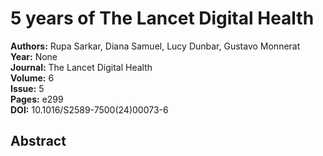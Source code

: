 # 5 years of The Lancet Digital Health

**Authors:** Rupa Sarkar, Diana Samuel, Lucy Dunbar, Gustavo Monnerat  
**Year:** None  
**Journal:** The Lancet Digital Health  
**Volume:** 6  
**Issue:** 5  
**Pages:** e299  
**DOI:** 10.1016/S2589-7500(24)00073-6  

## Abstract


